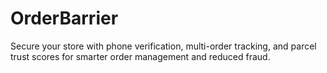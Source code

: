 # OrderBarrier
Secure your store with phone verification, multi-order tracking, and parcel trust scores for smarter order management and reduced fraud.
